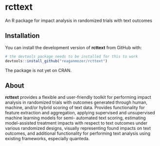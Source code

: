 rcttext
================

An R package for impact analysis in randomized trials with text outcomes

## Installation
You can install the development version of **rcttext** from GitHub with:

``` r
# the devtools package needs to be installed for this to work
devtools::install_github("reaganmozer/rcttext") 
```

The package is not yet on CRAN.


## About
**rcttext** provides a flexible and user-friendly toolkit for performing impact analysis in randomized trials with outcomes generated through human, machine, and/or hybrid scoring of text data. Provides functionality for feature extraction and aggregation, applying supervised and unsupervised machine learning models for semi- automated text scoring, estimating model-assisted treatment impacts with respect to text outcomes under various randomized designs, visually representing found impacts on text outcomes, and additional functionality for performing text analysis using existing frameworks, especially quanteda.
